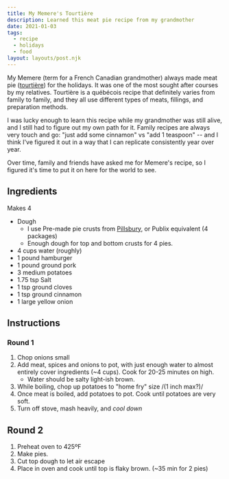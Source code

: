 ```yaml
---
title: My Memere's Tourtière
description: Learned this meat pie recipe from my grandmother
date: 2021-01-03
tags:
  - recipe
  - holidays
  - food
layout: layouts/post.njk
---
```


My Memere (term for a French Canadian grandmother) always made meat pie ([tourtière](https://en.wikipedia.org/wiki/Tourti%C3%A8re)) for the holidays. It was one of the most sought after courses by my relatives. Tourtière is a québécois recipe that definitely varies from family to family, and they all use different types of meats, fillings, and preparation methods.

I was lucky enough to learn this recipe while my grandmother was still alive, and I still had to figure out my own path for it. Family recipes are always very touch and go: "just add some cinnamon" vs "add 1 teaspoon" -- and I think I've figured it out in a way that I can replicate consistently year over year.

Over time, family and friends have asked me for Memere's recipe, so I figured it's time to put it on here for the world to see.

## Ingredients

Makes 4

* Dough
  * I use Pre-made pie crusts from [Pillsbury](https://www.publix.com/pd/pillsbury-pie-crusts/RIO-PCI-112875), or Publix equivalent (4 packages)
  * Enough dough for top and bottom crusts for 4 pies.
* 4 cups water (roughly)
* 1 pound hamburger
* 1 pound ground pork
* 3 medium potatoes
* 1.75 tsp Salt
* 1 tsp ground cloves
* 1 tsp ground cinnamon
* 1 large yellow onion

## Instructions
### Round 1

1. Chop onions small
2. Add meat, spices and onions to pot, with just enough water to almost entirely cover ingredients (~4 cups). Cook for 20-25 minutes on high.
	* Water should be salty light-ish brown.
3. While boiling, chop up potatoes to "home fry" size /(1 inch max?)/
4. Once meat is boiled, add potatoes to pot. Cook until potatoes are very soft.
4. Turn off stove, mash heavily, and *cool down*

## Round 2

1. Preheat oven to 425ºF
2. Make pies.
3. Cut top dough to let air escape
4. Place in oven and cook until top is flaky brown. (~35 min for 2 pies)